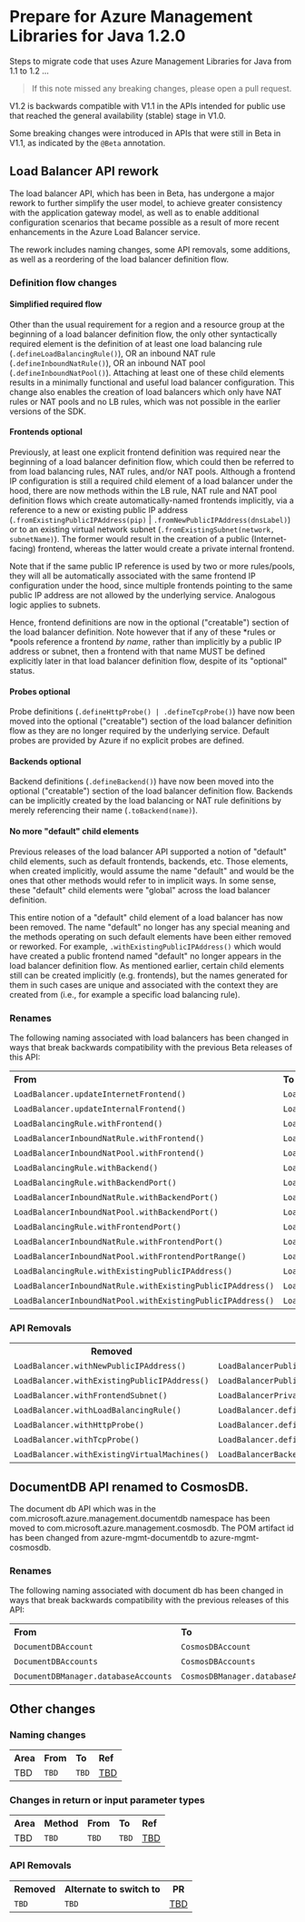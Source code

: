 # Prepare for Azure Management Libraries for Java 1.2.0 #

Steps to migrate code that uses Azure Management Libraries for Java from 1.1 to 1.2 ...

> If this note missed any breaking changes, please open a pull request.


V1.2 is backwards compatible with V1.1 in the APIs intended for public use that reached the general availability (stable) stage in V1.0. 

Some breaking changes were introduced in APIs that were still in Beta in V1.1, as indicated by the `@Beta` annotation.

## Load Balancer API rework

The load balancer API, which has been in Beta, has undergone a major rework to further simplify the user model, to achieve greater consistency with 
the application gateway model, as well as to enable additional configuration scenarios that became possible as a result of more recent enhancements
in the Azure Load Balancer service.

The rework includes naming changes, some API removals, some additions, as well as a reordering of the load balancer definition flow.


### Definition flow changes

#### Simplified required flow

Other than the usual requirement for a region and a resource group at the beginning of a load balancer definition flow, the only other syntactically required element is the definition of at least one load balancing rule (`.defineLoadBalancingRule()`), OR an inbound NAT rule (`.defineInboundNatRule()`), OR an inbound NAT pool (`.defineInboundNatPool()`). Attaching at least one of these child elements results in a minimally functional and useful load balancer configuration. This change also enables the creation of load balancers which only have NAT rules or NAT pools and no LB rules, which was not possible in the earlier versions of the SDK. 

#### Frontends optional

Previously, at least one explicit frontend definition was required near the beginning of a load balancer definition flow, which could then be referred to from load balancing rules, NAT rules, and/or NAT pools. Although a frontend IP configuration is still a required child element of a load balancer under the hood, there are now methods within the LB rule, NAT rule and NAT pool definition flows which create automatically-named frontends implicitly, via a reference to a new or existing public IP address (`.fromExistingPublicIPAddress(pip)` | `.fromNewPublicIPAddress(dnsLabel)`) or to an existing virtual network subnet (`.fromExistingSubnet(network, subnetName)`). The former would result in the creation of a public (Internet-facing) frontend, whereas the latter would create a private internal frontend.

Note that if the same public IP reference is used by two or more rules/pools, they will all be automatically associated with the same frontend IP configuration under the hood, since multiple frontends pointing to the same public IP address are not allowed by the underlying service. Analogous logic applies to subnets.

Hence, frontend definitions are now in the optional ("creatable") section of the load balancer definition. Note however that if any of these \*rules or \*pools reference a frontend *by name*, rather than implicitly by a public IP address or subnet, then a frontend with that name MUST be defined explicitly later in that load balancer definition flow, despite of its "optional" status.

#### Probes optional
Probe definitions (`.defineHttpProbe() | .defineTcpProbe()`) have now been moved into the optional ("creatable") section of the load balancer definition flow as they are no longer required by the underlying service. Default probes are provided by Azure if no explicit probes are defined.

#### Backends optional
Backend definitions (`.defineBackend()`) have now been moved into the optional ("creatable") section of the load balancer definition flow. Backends can be implicitly created by the load balancing or NAT rule definitions by merely referencing their name (`.toBackend(name)`).

#### No more "default" child elements
Previous releases of the load balancer API supported a notion of "default" child elements, such as default frontends, backends, etc. Those elements, when created implicitly, would assume the name "default" and would be the ones that other methods would refer to in implicit ways. In some sense, these "default" child elements were "global" across the load balancer definition.

This entire notion of a "default" child element of a load balancer has now been removed. The name "default" no longer has any special meaning and the methods operating on such default elements have been either removed or reworked. For example, `.withExistingPublicIPAddress()` which would have created a public frontend named "default" no longer appears in the load balancer definition flow. As mentioned earlier, certain child elements still can be created implicitly (e.g. frontends), but the names generated for them in such cases are unique and associated with the context they are created from (i.e., for example a specific load balancing rule).


### Renames

The following naming associated with load balancers has been changed in ways that break backwards compatibility with the previous Beta releases of this API:

<table>
  <tr>
    <th align=left>From</th>
    <th align=left>To</th>
    <th align=left>Ref</th>
  </tr>
  <tr>
      <td><code>LoadBalancer.updateInternetFrontend()</code></td>
      <td><code>LoadBalancer.updatePublicFrontend()</code></td>
      <td><a href="https://github.com/Azure/azure-sdk-for-java/pull/1773/commits/1c147f279776b12bbfca8009795f2b49041bf25b">bf25b</a></td>
  </tr>
  <tr>
      <td><code>LoadBalancer.updateInternalFrontend()</code></td>
      <td><code>LoadBalancer.updatePrivateFrontend()</code></td>
      <td><a href="https://github.com/Azure/azure-sdk-for-java/pull/1773/commits/1c147f279776b12bbfca8009795f2b49041bf25b">bf25b</a></td>
  </tr>
  <tr>
      <td><code>LoadBalancingRule.withFrontend()</code></td>
      <td><code>LoadBalancingRule.fromFrontend()</code></td>
      <td><a href="https://github.com/Azure/azure-sdk-for-java/pull/1773/commits/687fef73af7cd1921a7d3da224a317a1152bd408">bd408</a></td>
  </tr>
  <tr>
      <td><code>LoadBalancerInboundNatRule.withFrontend()</code></td>
      <td><code>LoadBalancerRuleInboundNatRule.fromFrontend()</code></td>
      <td><a href="https://github.com/Azure/azure-sdk-for-java/pull/1773/commits/687fef73af7cd1921a7d3da224a317a1152bd408">bd408</a></td>
  </tr>
  <tr>
      <td><code>LoadBalancerInboundNatPool.withFrontend()</code></td>
      <td><code>LoadBalancerRuleInboundNatPool.fromFrontend()</code></td>
      <td><a href="https://github.com/Azure/azure-sdk-for-java/pull/1773/commits/687fef73af7cd1921a7d3da224a317a1152bd408">bd408</a></td>
  </tr>
  <tr>
      <td><code>LoadBalancingRule.withBackend()</code></td>
      <td><code>LoadBalancingRule.toBackend()</code></td>
      <td><a href="https://github.com/Azure/azure-sdk-for-java/pull/1773/commits/6fe1735480480b08c0733d707338fbb981b1e97e">1e97e</a></td>
  </tr>
  <tr>
      <td><code>LoadBalancingRule.withBackendPort()</code></td>
      <td><code>LoadBalancingRule.toBackendPort()</code></td>
      <td><a href="https://github.com/Azure/azure-sdk-for-java/pull/1773/commits/9299b33b0c04b11b35030d2b881fbd2651e047e9">047e9</a></td>
  </tr>
  <tr>
      <td><code>LoadBalancerInboundNatRule.withBackendPort()</code></td>
      <td><code>LoadBalancerInboundNatRule.toBackendPort()</code></td>
      <td><a href="https://github.com/Azure/azure-sdk-for-java/pull/1773/commits/9299b33b0c04b11b35030d2b881fbd2651e047e9">047e9</a></td>
  </tr>
  <tr>
      <td><code>LoadBalancerInboundNatPool.withBackendPort()</code></td>
      <td><code>LoadBalancerInboundNatPool.toBackendPort()</code></td>
      <td><a href="https://github.com/Azure/azure-sdk-for-java/pull/1773/commits/9299b33b0c04b11b35030d2b881fbd2651e047e9">047e9</a></td>
  </tr>
  <tr>
      <td><code>LoadBalancingRule.withFrontendPort()</code></td>
      <td><code>LoadBalancingRule.fromFrontendPort()</code></td>
      <td><a href="https://github.com/Azure/azure-sdk-for-java/pull/1773/commits/e495e2ae2ab1c28b744d49f2be0fc42daa5951b2">951b2</a></td>
  </tr>
  <tr>
      <td><code>LoadBalancerInboundNatRule.withFrontendPort()</code></td>
      <td><code>LoadBalancerInboundNatRule.fromFrontendPort()</code></td>
      <td><a href="https://github.com/Azure/azure-sdk-for-java/pull/1773/commits/e495e2ae2ab1c28b744d49f2be0fc42daa5951b2">951b2</a></td>
  </tr>
  <tr>
      <td><code>LoadBalancerInboundNatPool.withFrontendPortRange()</code></td>
      <td><code>LoadBalancerInboundNatPool.fromFrontendPortRange()</code></td>
      <td><a href="https://github.com/Azure/azure-sdk-for-java/pull/1773/commits/7fff98060f6a72462d266d716be6d8f995f52da0">52da0</a></td>
  </tr>
  <tr>
      <td><code>LoadBalancingRule.withExistingPublicIPAddress()</code></td>
      <td><code>LoadBalancingRule.fromExistingPublicIPAddress()</code></td>
      <td><a href="https://github.com/Azure/azure-sdk-for-java/pull/1814/commits/bb3df1a20834397d0ccc0279ab25a8e9c937ef84">7ef84</a></td>
  </tr>
  <tr>
      <td><code>LoadBalancerInboundNatRule.withExistingPublicIPAddress()</code></td>
      <td><code>LoadBalancerInboundNatRule.fromExistingPublicIPAddress()</code></td>
      <td><a href="https://github.com/Azure/azure-sdk-for-java/pull/1814/commits/bb3df1a20834397d0ccc0279ab25a8e9c937ef84">7ef84</a></td>
  </tr>
  <tr>
      <td><code>LoadBalancerInboundNatPool.withExistingPublicIPAddress()</code></td>
      <td><code>LoadBalancerInboundNatPool.fromExistingPublicIPAddress()</code></td>
      <td><a href="https://github.com/Azure/azure-sdk-for-java/pull/1814/commits/bb3df1a20834397d0ccc0279ab25a8e9c937ef84">7ef84</a></td>
  </tr>
 
</table>

### API Removals

<table>
  <tr>
    <th>Removed</th>
    <th>Alternate to switch to</th>
    <th>PR</th>
  </tr>
  <tr>
    <td><code>LoadBalancer.withNewPublicIPAddress()</code></td>
    <td><code>LoadBalancerPublicFrontend.withNewPublicIPAddress()</code></td>
    <td><a href="https://github.com/Azure/azure-sdk-for-java/pull/1814/commits/07267a06a7b5d54687e5ce7ddbb6fe0f54d378d0">378d0</a></td>
  </tr>
  <tr>
    <td><code>LoadBalancer.withExistingPublicIPAddress()</code></td>
    <td><code>LoadBalancerPublicFrontend.withExistingPublicIPAddress()</code></td>
    <td><a href="https://github.com/Azure/azure-sdk-for-java/pull/1814/commits/07267a06a7b5d54687e5ce7ddbb6fe0f54d378d0">378d0</a></td>
  </tr>
  <tr>
    <td><code>LoadBalancer.withFrontendSubnet()</code></td>
    <td><code>LoadBalancerPrivateFrontend.withExistingSubnet()</code></td>
    <td><a href="https://github.com/Azure/azure-sdk-for-java/pull/1814/commits/7435a71181b5d8506b9f2d54c57b19da3d7da5cf">378d0</a></td>
  </tr>  
  <tr>
    <td><code>LoadBalancer.withLoadBalancingRule()</code></td>
    <td><code>LoadBalancer.defineLoadBalancingRule()</code></td>
    <td><a href="https://github.com/Azure/azure-sdk-for-java/pull/1773/commits/4d05d7793ac4db9cd409b071e260da08d15dc191">dc191</a></td>
  </tr>
  <tr>
    <td><code>LoadBalancer.withHttpProbe()</code></td>
    <td><code>LoadBalancer.defineHttpProbe()</code></td>
    <td><a href="https://github.com/Azure/azure-sdk-for-java/pull/1773/commits/68bddde8fd8298ee76f7f712ab92d2fb5d90b802">0b802</a></td>
  </tr>
  <tr>
    <td><code>LoadBalancer.withTcpProbe()</code></td>
    <td><code>LoadBalancer.defineTcpProbe()</code></td>
    <td><a href="https://github.com/Azure/azure-sdk-for-java/pull/1773/commits/68bddde8fd8298ee76f7f712ab92d2fb5d90b802">0b802</a></td>
  </tr>
  <tr>
    <td><code>LoadBalancer.withExistingVirtualMachines()</code></td>
    <td><code>LoadBalancerBackend.withExistingVirtualMachines()</code></td>
    <td><a href="https://github.com/Azure/azure-sdk-for-java/pull/1814/commits/40696a75aa6c3395f323d242d13fb0ded867a80c">7a80c</a></td>
  </tr>
</table>

## DocumentDB API renamed to CosmosDB.

The document db API which was in the com.microsoft.azure.management.documentdb namespace has been moved to com.microsoft.azure.management.cosmosdb. The POM artifact id has been changed from azure-mgmt-documentdb to azure-mgmt-cosmosdb. 

### Renames

The following naming associated with document db has been changed in ways that break backwards compatibility with the previous releases of this API:

<table>
  <tr>
    <th align=left>From</th>
    <th align=left>To</th>
    <th align=left>Ref</th>
  </tr>
  <tr>
      <td><code>DocumentDBAccount</code></td>
      <td><code>CosmosDBAccount</code></td>
      <td><a href="https://github.com/Azure/azure-sdk-for-java/pull/1856">#1856</a></td>
  </tr>
  <tr>
      <td><code>DocumentDBAccounts</code></td>
      <td><code>CosmosDBAccounts</code></td>
      <td><a href="https://github.com/Azure/azure-sdk-for-java/pull/1856">#1856</a></td>
  </tr>
  <tr>
      <td><code>DocumentDBManager.databaseAccounts</code></td>
      <td><code>CosmosDBManager.databaseAccounts</code></td>
      <td><a href="https://github.com/Azure/azure-sdk-for-java/pull/1856">#1856</a></td>
  </tr>
</table>

## Other changes
### Naming changes

<table>
  <tr>
    <th align=left>Area</th>
    <th align=left>From</th>
    <th align=left>To</th>
    <th align=left>Ref</th>
  </tr>
  <tr>
      <td>TBD</td>
      <td><code>TBD</code></td>
      <td><code>TBD</code></td>
      <td><a href="">TBD</a></td>
  </tr>
</table>


### Changes in return or input parameter types

<table>
  <tr>
    <th align=left>Area</th>
    <th align=left>Method</th>
    <th align=left>From</th>
    <th align=left>To</th>
    <th align=left>Ref</th>
  </tr>
  <tr>
    <td>TBD</td>
    <td><code>TBD</code></td>
    <td><code>TBD</code></td>
    <td><code>TBD</code></td>
    <td><a href="">TBD</a></td>
  </tr>
</table>


### API Removals

<table>
  <tr>
    <th>Removed</th>
    <th>Alternate to switch to</th>
    <th>PR</th>
  </tr>
  <tr>
    <td><code>TBD</code></td>
    <td><code>TBD</code></td>
    <td><a href="">TBD</a></td>
  </tr>
</table>

